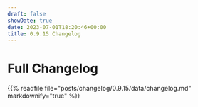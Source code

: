 ```yaml
---
draft: false
showDate: true
date: 2023-07-01T18:20:46+00:00
title: 0.9.15 Changelog
---
```


# Full Changelog

{{% readfile file="posts/changelog/0.9.15/data/changelog.md" markdownify="true" %}}